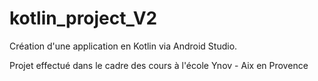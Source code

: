 # kotlin_project_V2

Création d'une application en Kotlin via Android Studio.



Projet effectué dans le cadre des cours à l'école Ynov - Aix en Provence
